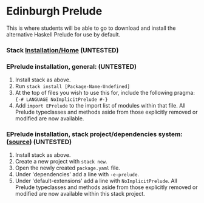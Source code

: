 # Edinburgh Prelude
This is where students will be able to go to download and install the alternative Haskell Prelude for use by default.

### Stack [Installation/Home](https://docs.haskellstack.org/en/stable/README/) (UNTESTED)

### EPrelude installation, general: (UNTESTED)
1. Install stack as above.
2. Run `stack install [Package-Name-Undefined]`
3. At the top of files you wish to use this for, include the following pragma: `{-# LANGUAGE NoImplicitPrelude #-}`
4. Add `import EPrelude` to the import list of modules within that file. All Prelude typeclasses and methods aside from those explicitly removed or modified are now available.

### EPrelude installation, stack project/dependencies system: ([source](https://docs.haskellstack.org/en/stable/GUIDE/)) (UNTESTED)
1. Install stack as above.
2. Create a new project with `stack new`.
3. Open the newly created `package.yaml` file.
4. Under 'dependencies' add a line with `-e-prelude`.
5. Under 'default-extensions' add a line with `NoImplicitPrelude`. All Prelude typeclasses and methods aside from those explicitly removed or modified are now available within this stack project.
